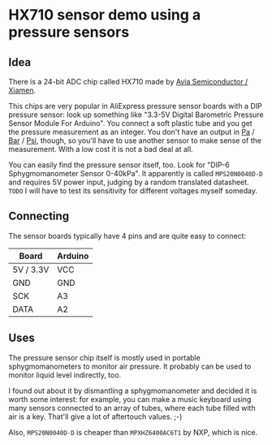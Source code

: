 # HX710 sensor demo using a pressure sensors

## Idea
There is a 24-bit ADC chip called HX710 made by [Avia Semiconductor / Xiamen](http://en.aviaic.com/).

This chips are very popular in AliExpress pressure sensor boards with a DIP pressure sensor: look up something like "3.3-5V Digital Barometric Pressure Sensor Module For Arduino". You connect a soft plastic tube and you get the pressure measurement as an integer.
You don't have an output in [Pa](https://en.wikipedia.org/wiki/Pascal_(unit)) / [Bar](https://en.wikipedia.org/wiki/Bar_(unit)) / [Psi](https://en.wikipedia.org/wiki/Pounds_per_square_inch), though, so you'll have to use another sensor to make sense of the measurement. With a low cost it is not a bad deal at all.

You can easily find the pressure sensor itself, too. Look for "DIP-6 Sphygmomanometer Sensor 0-40kPa".
It apparently is called `MPS20N0040D-D` and requires 5V power input, judging by a random translated datasheet.
`TODO` I will have to test its sensitivity for different voltages myself someday.

## Connecting

The sensor boards typically have 4 pins and are quite easy to connect:

| Board     | Arduino |
| --------- | ------- |
| 5V / 3.3V | VCC     |
| GND       | GND     |
| SCK       | A3      |
| DATA      | A2      |

## Uses
The pressure sensor chip itself is mostly used in portable sphygmomanometers to monitor air pressure.
It probably can be used to monitor liquid level indirectly, too.

I found out about it by dismantling a sphygmomanometer and decided it is worth some interest: for example, you can make a music keyboard using many sensors connected to an array of tubes, where each tube filled with air is a key. That'll give a lot of aftertouch values. ;-)

Also, `MPS20N0040D-D` is cheaper than `MPXHZ6400AC6T1` by NXP, which is nice. 

